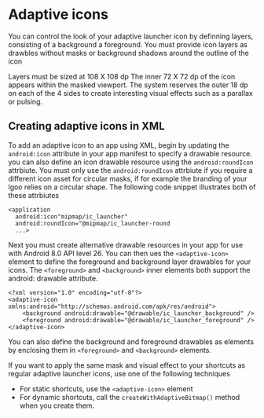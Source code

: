 # Adaptive icons
You can control the look of your adaptive launcher icon by definning layers, consisting of a background a foreground. You must provide icon layers as drawbles without masks or background shadows around the outline of the icon

Layers must be sized at 108 X 108 dp
The inner 72 X 72 dp of the icon appears within the masked viewport. 
The system reserves the outer 18 dp on each of the 4 sides to create interesting visual effects such as a parallax or pulsing. 


## Creating adaptive icons in XML
To add an adaptive icon to an app using XML, begin by updating the `android:icon` attribute in your app manifest to specify a drawable resource. you can also define an icon drawable resource using the `android:roundIcon` attrbiute. You must only use the `android:roundIcon` attrbiute if you require a different icon asset for circular masks, if  for example the branding of your lgoo relies on a circular shape. The following code snippet illustrates both of these attrbiutes

```
<application
  android:icon"mipmap/ic_launcher"
  android:roundIcon="@mipmap/ic_launcher-round
  ...>

```

Next you must create alternative drawable resources in your app for use with Android 8.0 API level 26. You can then ues the `<adaptive-icon>` element to define the foreground and background layer drawables for your icons. The `<foreground>` and `<background>` inner elements both support the android: drawable attribute. 
```
<?xml version="1.0" encoding="utf-8"?>
<adaptive-icon xmlns:android="http://schemas.android.com/apk/res/android">
    <background android:drawable="@drawable/ic_launcher_background" />
    <foreground android:drawable="@drawable/ic_launcher_foreground" />
</adaptive-icon>
```

You can also define the background and foreground drawables as elements by enclosing them in `<foreground>` and `<background>` elements. 

If you want to apply the same mask and visual effect to your shortcuts as regular adaptive launcher icons, use one of the following techniques
- For static shortcuts, use the `<adaptive-icon>` element
- For dynamic shortcuts, call the `createWithAdaptiveBitmap()` method when you create them. 

